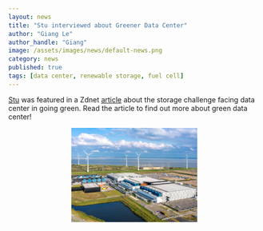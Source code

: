 ```yaml
---
layout: news
title: "Stu interviewed about Greener Data Center"
author: "Giang Le"
author_handle: "Giang"
image: /assets/images/news/default-news.png
category: news
published: true
tags: [data center, renewable storage, fuel cell]
---
```

[Stu][1] was featured in a Zdnet [article] about the storage challenge facing data center in going green. Read the article to find out more about green data center!

<p align="center">
<img src="/assets/images/news/green-data-center.png" width="50%">
</p>

[1]: /team/stu-adler
[article]: https://www.zdnet.com/article/data-centers-want-to-be-a-lot-greener-one-big-problem-is-holding-them-back/
